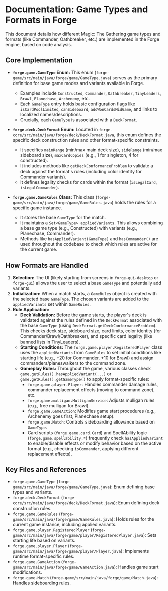 # Documentation: Game Types and Formats in Forge

This document details how different Magic: The Gathering game types and formats (like Commander, Oathbreaker, etc.) are implemented in the Forge engine, based on code analysis.

## Core Implementation

*   **`forge.game.GameType` Enum:** This enum (`forge-game/src/main/java/forge/game/GameType.java`) serves as the primary definition for base game modes and variants available in Forge.
    *   Examples include `Constructed`, `Commander`, `Oathbreaker`, `TinyLeaders`, `Brawl`, `Planechase`, `Archenemy`, etc.
    *   Each `GameType` entry holds basic configuration flags like `isCardPoolLimited`, `canSideboard`, `addWonCardsMidGame`, and links to localized names/descriptions.
    *   Crucially, each `GameType` is associated with a `DeckFormat`.

*   **`forge.deck.DeckFormat` Enum:** Located in `forge-core/src/main/java/forge/deck/DeckFormat.java`, this enum defines the specific deck construction rules and other format-specific constraints.
    *   It specifies `mainRange` (min/max main deck size), `sideRange` (min/max sideboard size), `maxCardCopies` (e.g., 1 for singleton, 4 for constructed).
    *   It includes methods like `getDeckConformanceProblem` to validate a deck against the format's rules (including color identity for Commander variants).
    *   It defines legality checks for cards within the format (`isLegalCard`, `isLegalCommander`).

*   **`forge.game.GameRules` Class:** This class (`forge-game/src/main/java/forge/game/GameRules.java`) holds the rules for a specific game instance.
    *   It stores the base `GameType` for the match.
    *   It maintains a `Set<GameType> appliedVariants`. This allows combining a base game type (e.g., Constructed) with variants (e.g., Planechase, Commander).
    *   Methods like `hasAppliedVariant(GameType)` and `hasCommander()` are used throughout the codebase to check which rules are active for the current game.

## How Formats are Handled

1.  **Selection:** The UI (likely starting from screens in `forge-gui-desktop` or `forge-gui`) allows the user to select a base `GameType` and potentially add variants.
2.  **Initialization:** When a match starts, a `GameRules` object is created with the selected base `GameType`. The chosen variants are added to the `appliedVariants` set within `GameRules`.
3.  **Rule Application:**
    *   **Deck Validation:** Before the game starts, the player's deck is validated against the rules defined in the `DeckFormat` associated with the base `GameType` (using `DeckFormat.getDeckConformanceProblem`). This checks deck size, sideboard size, card limits, color identity (for Commander/Brawl/Oathbreaker), and specific card legality (like banned lists in TinyLeaders).
    *   **Starting Conditions:** The `forge.game.player.RegisteredPlayer` class uses the `appliedVariants` from `GameRules` to set initial conditions like starting life (e.g., +20 for Commander, +10 for Brawl) and assign commanders/planeswalkers to the command zone.
    *   **Gameplay Rules:** Throughout the game, various classes check `game.getRules().hasAppliedVariant(...)` or `game.getRules().getGameType()` to apply format-specific rules:
        *   `forge.game.player.Player`: Handles commander damage rules, commander replacement effects (moving to command zone), etc.
        *   `forge.game.mulligan.MulliganService`: Adjusts mulligan rules (e.g., free mulligan for Brawl).
        *   `forge.game.GameAction`: Modifies game start procedures (e.g., Archenemy goes first, Planechase setup).
        *   `forge.game.Match`: Controls sideboarding allowance based on `GameType`.
        *   Card scripts (`forge.game.card.Card`) and SpellAbility logic (`forge.game.spellability.*`) frequently check `hasAppliedVariant` to enable/disable effects or modify behavior based on the active format (e.g., checking `isCommander`, applying different replacement effects).

## Key Files and References

*   `forge.game.GameType` (`forge-game/src/main/java/forge/game/GameType.java`): Enum defining base types and variants.
*   `forge.deck.DeckFormat` (`forge-core/src/main/java/forge/deck/DeckFormat.java`): Enum defining deck construction rules.
*   `forge.game.GameRules` (`forge-game/src/main/java/forge/game/GameRules.java`): Holds rules for the current game instance, including applied variants.
*   `forge.game.player.RegisteredPlayer` (`forge-game/src/main/java/forge/game/player/RegisteredPlayer.java`): Sets starting life based on variants.
*   `forge.game.player.Player` (`forge-game/src/main/java/forge/game/player/Player.java`): Implements runtime format-specific rules.
*   `forge.game.GameAction` (`forge-game/src/main/java/forge/game/GameAction.java`): Handles game start modifications.
*   `forge.game.Match` (`forge-game/src/main/java/forge/game/Match.java`): Handles sideboarding rules.
